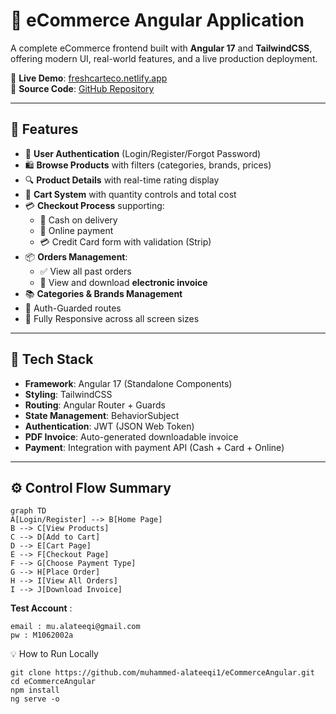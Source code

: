# 🛒 eCommerce Angular Application

A complete eCommerce frontend built with **Angular 17** and **TailwindCSS**, offering modern UI, real-world features, and a live production deployment.

🔗 **Live Demo**: [freshcarteco.netlify.app](https://freshcarteco.netlify.app/login)  
📂 **Source Code**: [GitHub Repository](https://github.com/muhammed-alateeqi1/eCommerceAngular)

---

## 🚀 Features

- 👤 **User Authentication** (Login/Register/Forgot Password)
- 🛍️ **Browse Products** with filters (categories, brands, prices)
- 🔍 **Product Details** with real-time rating display
- 🧾 **Cart System** with quantity controls and total cost
- 💳 **Checkout Process** supporting:
  - 🔘 Cash on delivery
  - 💸 Online payment
  - 💳 Credit Card form with validation (Strip)
- 📦 **Orders Management**:
  - ✅ View all past orders
  - 📄 View and download **electronic invoice**
- 📚 **Categories & Brands Management**
- 🔐 Auth-Guarded routes
- 📲 Fully Responsive across all screen sizes

---

## 🧰 Tech Stack

- **Framework**: Angular 17 (Standalone Components)
- **Styling**: TailwindCSS
- **Routing**: Angular Router + Guards
- **State Management**: BehaviorSubject
- **Authentication**: JWT (JSON Web Token)
- **PDF Invoice**: Auto-generated downloadable invoice
- **Payment**: Integration with payment API (Cash + Card + Online)

---

## ⚙️ Control Flow Summary

```mermaid
graph TD
A[Login/Register] --> B[Home Page]
B --> C[View Products]
C --> D[Add to Cart]
D --> E[Cart Page]
E --> F[Checkout Page]
F --> G[Choose Payment Type]
G --> H[Place Order]
H --> I[View All Orders]
I --> J[Download Invoice]
```
**Test Account** : 
```
email : mu.alateeqi@gmail.com 
pw : M1062002a
```
💡 How to Run Locally
```
git clone https://github.com/muhammed-alateeqi1/eCommerceAngular.git
cd eCommerceAngular
npm install
ng serve -o
```

